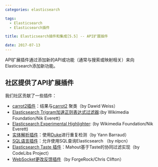 ```yaml
---
categories: elasticsearch

tags: 
  - Elasticsearch
  - Elasticsearch插件

title: Elasticsearch插件和集成[5.5] -- API扩展插件

date: 2017-07-13
---
```


API扩展插件通过添加新的API或功能（通常与搜索或映射相关）来向Elasticsearch添加新功能。

## 社区提供了API扩展插件

我们社区贡献了一些插件：

* [carrot2插件](https://github.com/carrot2/elasticsearch-carrot2)：结果与[carrot2](http://project.carrot2.org/) 聚类（by Dawid Weiss）
* [Elasticsearch Trigram加速正则表达式过滤器](https://github.com/wikimedia/search-extra):(by Wikimedia Foundation/Nik Everett）
* [Elasticsearch Experimental Highlighter](https://github.com/wikimedia/search-highlighter): (by Wikimedia Foundation/Nik Everett)
* [实体解析插件](https://github.com/YannBrrd/elasticsearch-entity-resolution)：使用[Duke](http://github.com/larsga/Duke)进行重复检测（by Yann Barraud）
* [SQL语言插件](https://github.com/NLPchina/elasticsearch-sql/)：允许使用SQL查询Elasticsearch （by nlpcn）
* [Elasticsearch Taste 插件](https://github.com/codelibs/elasticsearch-taste)：Mahout基于Taste的协同过滤实现（by CodeLibs Project）
* [WebSocket更改反馈插件](https://github.com/jurgc11/es-change-feed-plugin)（by ForgeRock/Chris Clifton）